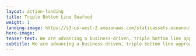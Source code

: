 ```yaml
---
layout: action-landing
title: Triple Bottom Line Seafood
weight: 1
landing-image: https://s3-us-west-2.amazonaws.com/staticassets.oceanoutcomes.org/rollover+images/triple-bottom-line-hover.jpg
hero-image:
teaser-text: We are advancing a business-driven, triple bottom line approach to the challenges facing many of the world’s small scale fishers. This approach focuses on harnessing untapped financing and increasing profitability in small scale fishing enterprises to improve livelihoods and ecosystem health; creating a positive feedback loop for people, planet and profit.
subtitle: We are advancing a business-driven, triple bottom line approach to the challenges facing many of the world’s small scale fishers. This approach focuses on harnessing untapped financing and increasing profitability in small scale fishing enterprises to improve livelihoods and ecosystem health; creating a positive feedback loop for people, planet and profit. Through this approach, O2 and local partners create investment portfolios for small-scale fishers to improve their business practices, recapturing value lost through inefficiency, waste or inequity. Better business practices yield increased profits, which are then invested, in part, to improve the fisheries’ environmental and social performance.
---
```

